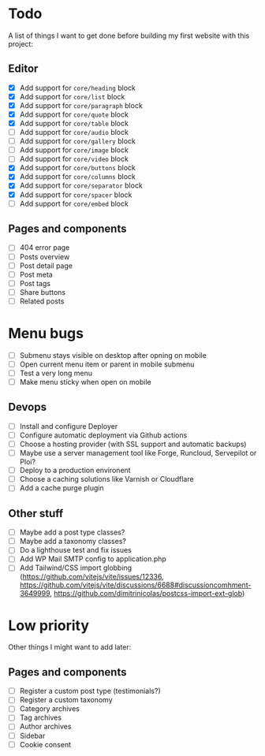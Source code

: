 # Todo

A list of things I want to get done before building my first website with this project:

## Editor

- [x] Add support for `core/heading` block
- [x] Add support for `core/list` block
- [x] Add support for `core/paragraph` block
- [x] Add support for `core/quote` block
- [x] Add support for `core/table` block
- [ ] Add support for `core/audio` block
- [ ] Add support for `core/gallery` block
- [ ] Add support for `core/image` block
- [ ] Add support for `core/video` block
- [x] Add support for `core/buttons` block
- [x] Add support for `core/columns` block
- [x] Add support for `core/separator` block
- [x] Add support for `core/spacer` block
- [ ] Add support for `core/embed` block

## Pages and components

- [ ] 404 error page
- [ ] Posts overview
- [ ] Post detail page
- [ ] Post meta
- [ ] Post tags
- [ ] Share buttons
- [ ] Related posts

# Menu bugs

- [ ] Submenu stays visible on desktop after opning on mobile
- [ ] Open current menu item or parent in mobile submenu
- [ ] Test a very long menu
- [ ] Make menu sticky when open on mobile

## Devops

- [ ] Install and configure Deployer
- [ ] Configure automatic deployment via Github actions
- [ ] Choose a hosting provider (with SSL support and automatic backups)
- [ ] Maybe use a server management tool like Forge, Runcloud, Servepilot or Ploi?
- [ ] Deploy to a production environent
- [ ] Choose a caching solutions like Varnish or Cloudflare
- [ ] Add a cache purge plugin

## Other stuff

- [ ] Maybe add a post type classes?
- [ ] Maybe add a taxonomy classes?
- [ ] Do a lighthouse test and fix issues
- [ ] Add WP Mail SMTP config to application.php
- [ ] Add Tailwind/CSS import globbing (https://github.com/vitejs/vite/issues/12336, https://github.com/vitejs/vite/discussions/6688#discussioncomhment-3649999, https://github.com/dimitrinicolas/postcss-import-ext-glob)

# Low priority

Other things I might want to add later:

## Pages and components

- [ ] Register a custom post type (testimonials?)
- [ ] Register a custom taxonomy
- [ ] Category archives
- [ ] Tag archives
- [ ] Author archives
- [ ] Sidebar
- [ ] Cookie consent
